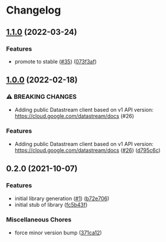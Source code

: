 # Changelog

## [1.1.0](https://github.com/googleapis/nodejs-datastream/compare/v1.0.0...v1.1.0) (2022-03-24)


### Features

* promote to stable ([#35](https://github.com/googleapis/nodejs-datastream/issues/35)) ([073f3af](https://github.com/googleapis/nodejs-datastream/commit/073f3af9301ff197dddd5450cea94d9346ea0e18))

## [1.0.0](https://github.com/googleapis/nodejs-datastream/compare/v0.2.0...v1.0.0) (2022-02-18)


### ⚠ BREAKING CHANGES

* Adding public Datastream client based on v1 API version: https://cloud.google.com/datastream/docs (#26)

### Features

* Adding public Datastream client based on v1 API version: https://cloud.google.com/datastream/docs ([#26](https://github.com/googleapis/nodejs-datastream/issues/26)) ([d795c6c](https://github.com/googleapis/nodejs-datastream/commit/d795c6cc12e265f435c7edb4e6dee9ccd15555fb))

## 0.2.0 (2021-10-07)


### Features

* initial library generation ([#1](https://www.github.com/googleapis/nodejs-datastream/issues/1)) ([b72e706](https://www.github.com/googleapis/nodejs-datastream/commit/b72e706878cf66d33e9384559a45c46cc6606631))
* initial stub of library ([fc5b43f](https://www.github.com/googleapis/nodejs-datastream/commit/fc5b43f42b6b37c580cd259099630d18bd48d36d))


### Miscellaneous Chores

* force minor version bump ([371ca12](https://www.github.com/googleapis/nodejs-datastream/commit/371ca1252b23623b6810505df30560be94adc7d8))
